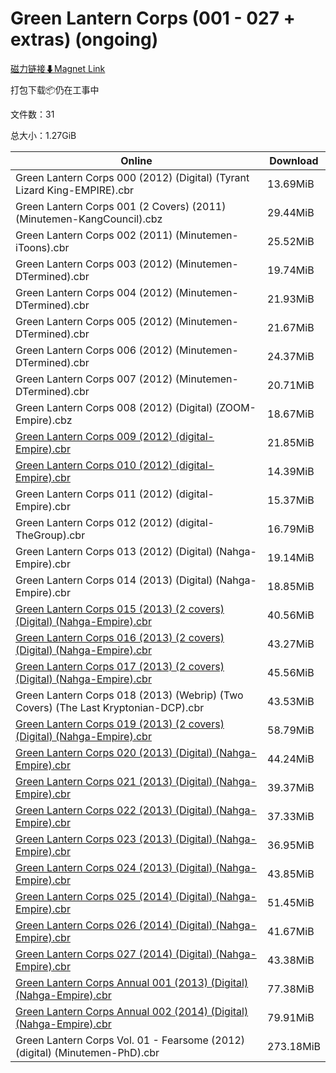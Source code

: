 # Green Lantern Corps (001 - 027 + extras) (ongoing)

[磁力链接⬇Magnet Link](magnet:?xt=urn:btih:30ecca3f664d231aa0b5c1e2a4bb208d67768931&dn=Green%20Lantern%20Corps%20%28001%20-%20027%20%2B%20extras%29%20%28ongoing%29)

打包下载📦仍在工事中

文件数：31

总大小：1.27GiB

Online | Download
--- | ---
Green Lantern Corps 000 (2012) (Digital) (Tyrant Lizard King-EMPIRE).cbr | 13.69MiB
Green Lantern Corps 001 (2 Covers) (2011) (Minutemen-KangCouncil).cbz | 29.44MiB
Green Lantern Corps 002 (2011) (Minutemen-iToons).cbr | 25.52MiB
Green Lantern Corps 003 (2012) (Minutemen-DTermined).cbr | 19.74MiB
Green Lantern Corps 004 (2012) (Minutemen-DTermined).cbr | 21.93MiB
Green Lantern Corps 005 (2012) (Minutemen-DTermined).cbr | 21.67MiB
Green Lantern Corps 006 (2012) (Minutemen-DTermined).cbr | 24.37MiB
Green Lantern Corps 007 (2012) (Minutemen-DTermined).cbr | 20.71MiB
Green Lantern Corps 008 (2012) (Digital) (ZOOM-Empire).cbz | 18.67MiB
[Green Lantern Corps 009 (2012) (digital-Empire).cbr](https://github.com/alicewish/markdown/blob/master/comic/Green-Lantern-Corps-009-2012-digital-Empire-cbr.md) | 21.85MiB
[Green Lantern Corps 010 (2012) (digital-Empire).cbr](https://github.com/alicewish/markdown/blob/master/comic/Green-Lantern-Corps-010-2012-digital-Empire-cbr.md) | 14.39MiB
Green Lantern Corps 011 (2012) (digital-Empire).cbr | 15.37MiB
Green Lantern Corps 012 (2012) (digital-TheGroup).cbr | 16.79MiB
Green Lantern Corps 013 (2012) (Digital) (Nahga-Empire).cbr | 19.14MiB
Green Lantern Corps 014 (2013) (Digital) (Nahga-Empire).cbr | 18.85MiB
[Green Lantern Corps 015 (2013) (2 covers) (Digital) (Nahga-Empire).cbr](https://github.com/alicewish/markdown/blob/master/comic/Green-Lantern-Corps-015-2013-2-covers-Digital-Nahga-Empire-cbr.md) | 40.56MiB
[Green Lantern Corps 016 (2013) (2 covers) (Digital) (Nahga-Empire).cbr](https://github.com/alicewish/markdown/blob/master/comic/Green-Lantern-Corps-016-2013-2-covers-Digital-Nahga-Empire-cbr.md) | 43.27MiB
[Green Lantern Corps 017 (2013) (2 covers) (Digital) (Nahga-Empire).cbr](https://github.com/alicewish/markdown/blob/master/comic/Green-Lantern-Corps-017-2013-2-covers-Digital-Nahga-Empire-cbr.md) | 45.56MiB
Green Lantern Corps 018 (2013) (Webrip) (Two Covers) (The Last Kryptonian-DCP).cbr | 43.53MiB
[Green Lantern Corps 019 (2013) (2 covers) (Digital) (Nahga-Empire).cbr](https://github.com/alicewish/markdown/blob/master/comic/Green-Lantern-Corps-019-2013-2-covers-Digital-Nahga-Empire-cbr.md) | 58.79MiB
[Green Lantern Corps 020 (2013) (Digital) (Nahga-Empire).cbr](https://github.com/alicewish/markdown/blob/master/comic/Green-Lantern-Corps-020-2013-Digital-Nahga-Empire-cbr.md) | 44.24MiB
[Green Lantern Corps 021 (2013) (Digital) (Nahga-Empire).cbr](https://github.com/alicewish/markdown/blob/master/comic/Green-Lantern-Corps-021-2013-Digital-Nahga-Empire-cbr.md) | 39.37MiB
[Green Lantern Corps 022 (2013) (Digital) (Nahga-Empire).cbr](https://github.com/alicewish/markdown/blob/master/comic/Green-Lantern-Corps-022-2013-Digital-Nahga-Empire-cbr.md) | 37.33MiB
[Green Lantern Corps 023 (2013) (Digital) (Nahga-Empire).cbr](https://github.com/alicewish/markdown/blob/master/comic/Green-Lantern-Corps-023-2013-Digital-Nahga-Empire-cbr.md) | 36.95MiB
[Green Lantern Corps 024 (2013) (Digital) (Nahga-Empire).cbr](https://github.com/alicewish/markdown/blob/master/comic/Green-Lantern-Corps-024-2013-Digital-Nahga-Empire-cbr.md) | 43.85MiB
[Green Lantern Corps 025 (2014) (Digital) (Nahga-Empire).cbr](https://github.com/alicewish/markdown/blob/master/comic/Green-Lantern-Corps-025-2014-Digital-Nahga-Empire-cbr.md) | 51.45MiB
[Green Lantern Corps 026 (2014) (Digital) (Nahga-Empire).cbr](https://github.com/alicewish/markdown/blob/master/comic/Green-Lantern-Corps-026-2014-Digital-Nahga-Empire-cbr.md) | 41.67MiB
[Green Lantern Corps 027 (2014) (Digital) (Nahga-Empire).cbr](https://github.com/alicewish/markdown/blob/master/comic/Green-Lantern-Corps-027-2014-Digital-Nahga-Empire-cbr.md) | 43.38MiB
[Green Lantern Corps Annual 001 (2013) (Digital) (Nahga-Empire).cbr](https://github.com/alicewish/markdown/blob/master/comic/Green-Lantern-Corps-Annual-001-2013-Digital-Nahga-Empire-cbr.md) | 77.38MiB
[Green Lantern Corps Annual 002 (2014) (Digital) (Nahga-Empire).cbr](https://github.com/alicewish/markdown/blob/master/comic/Green-Lantern-Corps-Annual-002-2014-Digital-Nahga-Empire-cbr.md) | 79.91MiB
Green Lantern Corps Vol. 01 - Fearsome (2012) (digital) (Minutemen-PhD).cbr | 273.18MiB